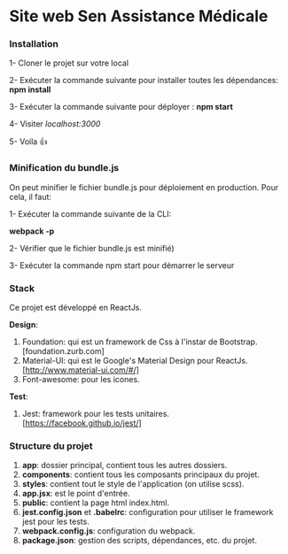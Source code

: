 # Site web Sen Assistance Médicale

### Installation

1- Cloner le projet sur votre local

2- Exécuter la commande suivante pour installer toutes les dépendances: **npm install**

3- Exécuter la commande suivante pour déployer : **npm start**

4- Visiter *localhost:3000*

5- Voila :thumbsup:

### Minification du bundle.js

On peut minifier le fichier bundle.js pour déploiement en production. Pour cela, il faut:

1- Exécuter la commande suivante de la CLI: 

**webpack -p** 

2- Vérifier que le fichier bundle.js est minifié)

3- Exécuter la commande npm start pour démarrer le serveur

### Stack

Ce projet est développé en ReactJs. 

**Design**:

1. Foundation: qui est un framework de Css à l'instar de Bootstrap. [foundation.zurb.com]
2. Material-UI: qui est le Google's Material Design pour ReactJs. [http://www.material-ui.com/#/]
3. Font-awesome: pour les icones.

**Test**:

1. Jest: framework pour les tests unitaires. [https://facebook.github.io/jest/]

### Structure du projet

1. **app**: dossier principal, contient tous les autres dossiers.
2. **components**: contient tous les composants principaux du projet.
3. **styles**: contient tout le style de l'application (on utilise scss).
4. **app.jsx**: est le point d'entrée.
5. **public**: contient la page html index.html.
6. **jest.config.json** et **.babelrc**: configuration pour utiliser le framework jest pour les tests.
7. **webpack.config.js**: configuration du webpack.
8. **package.json**: gestion des scripts, dépendances, etc. du projet.
